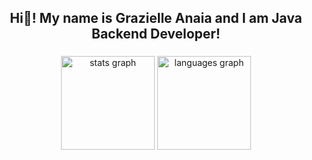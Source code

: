 <h2 align="center">Hi👋! My name is Grazielle Anaia and I am Java Backend Developer!</h2>

###

<div align="center">
  <img src="https://github-readme-stats.vercel.app/api?username=GrazielleAnaia&hide_title=false&hide_rank=false&show_icons=true&include_all_commits=true&count_private=true&disable_animations=false&theme=onedark&locale=en&hide_border=false" height="150" alt="stats graph"  />
  <img src="https://github-readme-stats.vercel.app/api/top-langs?username=GrazielleAnaia&locale=en&hide_title=false&layout=compact&card_width=320&langs_count=5&theme=onedark&hide_border=false" height="150" alt="languages graph"  />
</div>

###

<br clear="both">

<div align="left">
</div>

###
